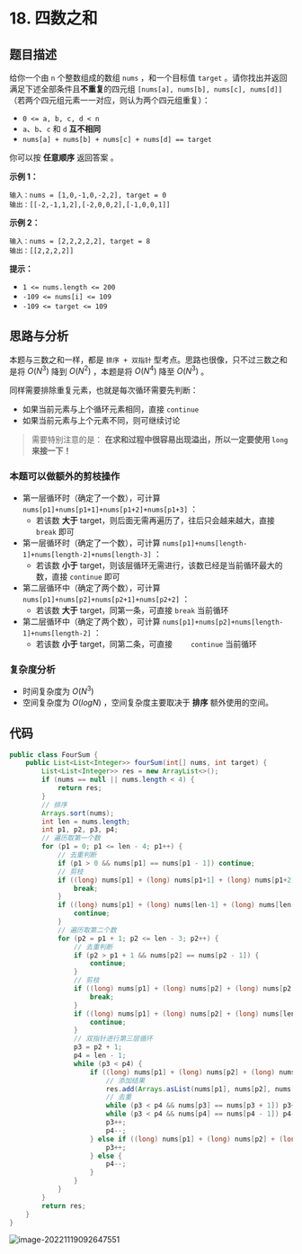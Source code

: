 # 18. 四数之和

## 题目描述

给你一个由 `n` 个整数组成的数组 `nums` ，和一个目标值 `target` 。请你找出并返回满足下述全部条件且**不重复**的四元组 `[nums[a], nums[b], nums[c], nums[d]]` （若两个四元组元素一一对应，则认为两个四元组重复）：

- `0 <= a, b, c, d < n`
- `a`、`b`、`c` 和 `d` **互不相同**
- `nums[a] + nums[b] + nums[c] + nums[d] == target`

你可以按 **任意顺序** 返回答案 。

**示例 1：**

```
输入：nums = [1,0,-1,0,-2,2], target = 0
输出：[[-2,-1,1,2],[-2,0,0,2],[-1,0,0,1]]
```

**示例 2：**

```
输入：nums = [2,2,2,2,2], target = 8
输出：[[2,2,2,2]]
```

**提示：**

- `1 <= nums.length <= 200`
- `-109 <= nums[i] <= 109`
- `-109 <= target <= 109`

## 思路与分析

本题与三数之和一样，都是 `排序 + 双指针` 型考点。思路也很像，只不过三数之和是将 $O(N^3)$ 降到 $O(N^2)$ ，本题是将 $O(N^4)$ 降至 $O(N^3)$ 。

同样需要排除重复元素，也就是每次循环需要先判断：

- 如果当前元素与上个循环元素相同，直接 `continue` 
- 如果当前元素与上个元素不同，则可继续讨论

> 需要特别注意的是： **在求和过程中很容易出现溢出，所以一定要使用 `long` 来接一下！**

### 本题可以做额外的剪枝操作

- 第一层循环时（确定了一个数），可计算 `nums[p1]+nums[p1+1]+nums[p1+2]+nums[p1+3]` ：
  - 若该数 **大于** target，则后面无需再遍历了，往后只会越来越大，直接 `break` 即可
- 第一层循环时（确定了一个数），可计算 `nums[p1]+nums[length-1]+nums[length-2]+nums[length-3]` ：
  - 若该数 **小于** target，则该层循环无需进行，该数已经是当前循环最大的数，直接 `continue` 即可
- 第二层循环中（确定了两个数），可计算 `nums[p1]+nums[p2]+nums[p2+1]+nums[p2+2]` ：
  - 若该数 **大于** target，同第一条，可直接 `break` 当前循环
- 第二层循环中（确定了两个数），可计算 `nums[p1]+nums[p2]+nums[length-1]+nums[length-2]` ：
  - 若该数 **小于** target，同第二条，可直接 `	continue` 当前循环

### 复杂度分析

- 时间复杂度为 $O(N^3)$ 
- 空间复杂度为 $O(logN)$ ，空间复杂度主要取决于 **排序** 额外使用的空间。

## 代码

```java
public class FourSum {
    public List<List<Integer>> fourSum(int[] nums, int target) {
        List<List<Integer>> res = new ArrayList<>();
        if (nums == null || nums.length < 4) {
            return res;
        }
        // 排序
        Arrays.sort(nums);
        int len = nums.length;
        int p1, p2, p3, p4;
        // 遍历取第一个数
        for (p1 = 0; p1 <= len - 4; p1++) {
            // 去重判断
            if (p1 > 0 && nums[p1] == nums[p1 - 1]) continue;
            // 剪枝
            if ((long) nums[p1] + (long) nums[p1+1] + (long) nums[p1+2] + (long) nums[p1+3] > target) {
                break;
            }
            if ((long) nums[p1] + (long) nums[len-1] + (long) nums[len-2] + (long) nums[len-3] < target) {
                continue;
            }
            // 遍历取第二个数
            for (p2 = p1 + 1; p2 <= len - 3; p2++) {
                // 去重判断
                if (p2 > p1 + 1 && nums[p2] == nums[p2 - 1]) {
                    continue;
                }
                // 剪枝
                if ((long) nums[p1] + (long) nums[p2] + (long) nums[p2 + 1] + (long) nums[p2 + 2] > target) {
                    break;
                }
                if ((long) nums[p1] + (long) nums[p2] + (long) nums[len - 1] + (long) nums[len - 2] < target) {
                    continue;
                }
                // 双指针进行第三层循环
                p3 = p2 + 1;
                p4 = len - 1;
                while (p3 < p4) {
                    if ((long) nums[p1] + (long) nums[p2] + (long) nums[p3] + (long) nums[p4] == target) {
                        // 添加结果
                        res.add(Arrays.asList(nums[p1], nums[p2], nums[p3], nums[p4]));
                        // 去重
                        while (p3 < p4 && nums[p3] == nums[p3 + 1]) p3++;
                        while (p3 < p4 && nums[p4] == nums[p4 - 1]) p4--;
                        p3++;
                        p4--;
                    } else if ((long) nums[p1] + (long) nums[p2] + (long) nums[p3] + (long) nums[p4] < target) {
                        p3++;
                    } else {
                        p4--;
                    }
                }
            }
        }
        return res;
    }
}
```

![image-20221119092647551](https://tva1.sinaimg.cn/large/008vxvgGgy1h8a6h26r19j30px05n3yo.jpg)